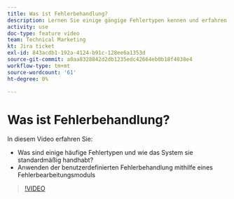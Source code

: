 ```yaml
---
title: Was ist Fehlerbehandlung?
description: Lernen Sie einige gängige Fehlertypen kennen und erfahren Sie, wie das System sie standardmäßig handhabt. Anschließend erfahren Sie, wie Sie die benutzerdefinierte Fehlerbehandlung in [!DNL Adobe Workfront Fusion].
activity: use
doc-type: feature video
team: Technical Marketing
kt: Jira ticket
exl-id: 843acdb1-192a-4124-b91c-128ee6a1353d
source-git-commit: a0aa8328842d2db1235edc42664eb0b18f4038e4
workflow-type: tm+mt
source-wordcount: '61'
ht-degree: 0%

---
```


# Was ist Fehlerbehandlung?

In diesem Video erfahren Sie:

* Was sind einige häufige Fehlertypen und wie das System sie standardmäßig handhabt?
* Anwenden der benutzerdefinierten Fehlerbehandlung mithilfe eines Fehlerbearbeitungsmoduls

>[!VIDEO](https://video.tv.adobe.com/v/335304/?quality=12)
